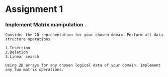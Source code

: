 # Assignment 1

### Implement Matrix manipulation .
    Consider the 2D representation for your chosen domain Perform all data structure operations 
    
    1.Insertion 
    2.Deletion
    3.Linear search 
    
    Using 2D arrays for any chosen logical data of your domain. Implement any two matrix operations.

  